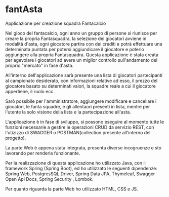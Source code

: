 # fantAsta
Applicazione per creazione squadra Fantacalcio


Nel gioco del fantacalcio, ogni anno un gruppo di persone si riunisce per creare la propria Fantasquadra, la selezione dei giocatori avviene in modalità d'asta,
ogni giocatore partira con dei crediti e potrà effettuare una determinata puntata per potersi aggiundicare il giocatore e poterlo aggiungere alla propria Fantasquadra.
Questa applicazione è stata creata per agevolare i giocatori ad avere un miglior controllo sull'andamento del proprio "mercato" in fase d'asta.

All'interno dell'applicazione sarà presente una lista di giocatori partecipanti al campionato desiderato, con informazioni relative ad esso, il prezzo del giocatore
basato su determinati valori, la squadre reale a cui il giocatore appertiene, il ruolo ecc.

Sarò possibile per l'amministratore, aggiungere modificare e cancellare i giocatori, le fanta squadre, e gli allentaori presenti in lista,
mentre per l'utente la solo visione della lista e la partecipazione all'asta.

L'applicazione è in fase di sviluppo, si possono eseguire al momento tutte le funzioni necessarie a gestire le operazioni CRUD da servizio REST,
con l'utizizzo di SWAGGER o POSTMAN(collection presente all'interno del progetto).

La parte Web è appena stata integrata, presenta diverse incogruenze e sto lavorando per renderla funzionante.

Per la realizzazione di questa applicazione ho utilizzato Java, con il framework Spring (Spring Boot), ed ho utilizzato le seguenti dipendenze:
Spring Web, PostgresSQL Driver, Spring Data JPA, Thymeleaf, Swagger Open Api Docs, Spring Security , Lombok.

Per quanto riguarda la parte Web ho utilizzato HTML, CSS e JS.

